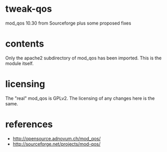 tweak-qos
=========

mod_qos 10.30 from Sourceforge plus some proposed fixes

contents
========

Only the apache2 subdirectory of mod_qos has been imported.  This is the module itself.

licensing
=========

The "real" mod_qos is GPLv2.  The licensing of any changes here is the same.

references
==========

* http://opensource.adnovum.ch/mod_qos/
* http://sourceforge.net/projects/mod-qos/
